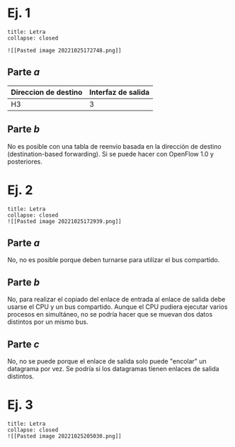 
# Ej. 1
```ad-info
title: Letra
collapse: closed

![[Pasted image 20221025172748.png]]
```
## Parte *a*

| Direccion de destino | Interfaz de salida |
| -------------------- | ------------------ |
| H3                   | 3                  |

## Parte *b*

No es posible con una tabla de reenvío basada en la dirección de destino (destination-based forwarding). Si se puede hacer con OpenFlow 1.0 y posteriores.

# Ej. 2
```ad-info
title: Letra
collapse: closed
![[Pasted image 20221025172939.png]]
```
## Parte *a*
No, no es posible porque deben turnarse para utilizar el bus compartido.
## Parte *b*
No, para realizar el copiado del enlace de entrada al enlace de salida debe usarse el CPU y un bus compartido. Aunque el CPU pudiera ejecutar varios procesos en simultáneo, no se podría hacer que se muevan dos datos distintos por un mismo bus.
## Parte *c*
No, no se puede porque el enlace de salida solo puede "encolar" un datagrama por vez. Se podría si los datagramas tienen enlaces de salida distintos.
# Ej. 3
```ad-info
title: Letra
collapse: closed
![[Pasted image 20221025205030.png]]
```
